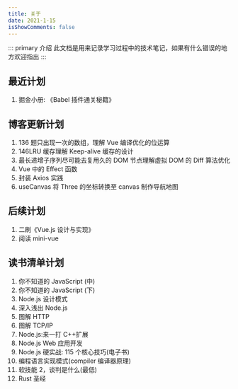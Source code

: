 ```yaml
---
title: 关于
date: 2021-1-15
isShowComments: false
---
```


::: primary 介绍
此文档是用来记录学习过程中的技术笔记，如果有什么错误的地方欢迎指出 
:::

## 最近计划

1. 掘金小册: 《Babel 插件通关秘籍》

## 博客更新计划

1. 136 题只出现一次的数组，理解 Vue 编译优化的位运算
2. 146LRU 缓存理解 Keep-alive 缓存的设计
3. 最长递增子序列尽可能去复用久的 DOM 节点理解虚拟 DOM 的 Diff 算法优化
4. Vue 中的 Effect 函数
5. 封装 Axios 实践
6. useCanvas 将 Three 的坐标转换至 canvas 制作导航地图

## 后续计划

1. 二刷《Vue.js 设计与实现》
2. 阅读 mini-vue

## 读书清单计划

1. 你不知道的 JavaScript (中)
2. 你不知道的 JavaScript (下)
3. Node.js 设计模式
4. 深入浅出 Node.js
5. 图解 HTTP
6. 图解 TCP/IP
7. Node.js:来一打 C++扩展
8. Node.js Web 应用开发
9. Node.js 硬实战: 115 个核心技巧(电子书)
10. 编程语言实现模式(compiler 编译器原理)
11. 软技能 2，谈判是什么(最低)
12. Rust 圣经
